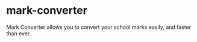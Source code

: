 # mark-converter
 Mark Converter allows you to convert your school marks easily, and faster than ever.
